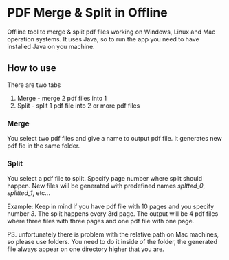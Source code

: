 # PDF Merge & Split in Offline
Offline tool to merge &amp; split pdf files working on Windows, Linux and Mac operation systems. It uses Java, so to run the app you need to have installed Java on you machine.

## How to use
There are two tabs
1) Merge - merge 2 pdf files into 1
2) Split - split 1 pdf file into 2 or more pdf files

### Merge

You select two pdf files and give a name to output pdf file. It generates new pdf fie in the same folder.


### Split

You select a pdf file to split. Specify page number where split should happen. New files will be generated with predefined names *spltted_0*, *splitted_1*, etc...

Example:
Keep in mind if you have pdf file with 10 pages and you specify number _3_. The split happens every 3rd page. The output will be 4 pdf files where three files with three pages and one pdf file with one page.


PS. unfortunately there is problem with the relative path on Mac machines, so please use folders. You need to do it inside of the folder, the generated file always appear on one directory higher that you are.

